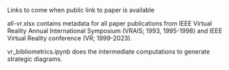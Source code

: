 Links to come when public link to paper is available

all-vr.xlsx contains metadata for all paper publications from IEEE Virtual Reality Annual International Symposium (VRAIS; 1993, 1995-1998) and IEEE Virtual Reality conference (VR; 1999-2023).

vr_bibliometrics.ipynb does the intermediate computations to generate strategic diagrams.
